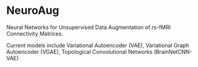 # NeuroAug
Neural Networks for Unsupervised Data Augmentation of rs-fMRI Connectivity Matrices.

 Current models include Variational Autoencoder (VAE), Variational Graph Autoencoder (VGAE), Topological Convolutional Networks (BrainNetCNN-VAE)
